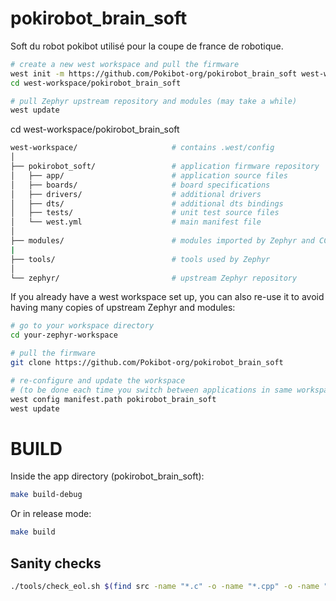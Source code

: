 # pokirobot_brain_soft
Soft du robot pokibot utilisé pour la coupe de france de robotique.

```sh
# create a new west workspace and pull the firmware
west init -m https://github.com/Pokibot-org/pokirobot_brain_soft west-workspace
cd west-workspace/pokirobot_brain_soft

# pull Zephyr upstream repository and modules (may take a while)
west update
```

cd west-workspace/pokirobot_brain_soft

```sh
west-workspace/                     # contains .west/config
│
├── pokirobot_soft/                 # application firmware repository
│   ├── app/                        # application source files
│   ├── boards/                     # board specifications
│   ├── drivers/                    # additional drivers
│   ├── dts/                        # additional dts bindings
│   ├── tests/                      # unit test source files
│   └── west.yml                    # main manifest file
│
├── modules/                        # modules imported by Zephyr and CC firmware
|
├── tools/                          # tools used by Zephyr
│
└── zephyr/                         # upstream Zephyr repository
```

If you already have a west workspace set up, you can also re-use it to avoid having many copies of upstream Zephyr and modules:
```sh
# go to your workspace directory
cd your-zephyr-workspace

# pull the firmware
git clone https://github.com/Pokibot-org/pokirobot_brain_soft

# re-configure and update the workspace
# (to be done each time you switch between applications in same workspace)
west config manifest.path pokirobot_brain_soft
west update
```
# BUILD

Inside the app directory (pokirobot_brain_soft):
```sh
make build-debug
```

Or in release mode:
```sh
make build
```

## Sanity checks

```bash
./tools/check_eol.sh $(find src -name "*.c" -o -name "*.cpp" -o -name "*.h")
```
